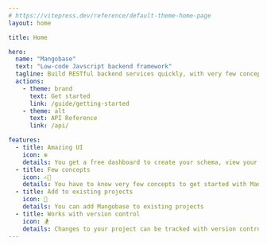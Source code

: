 ```yaml
---
# https://vitepress.dev/reference/default-theme-home-page
layout: home

title: Home

hero:
  name: "Mangobase"
  text: "Low-code Javscript backend framework"
  tagline: Build RESTful backend services quickly, with very few concepts to learn
  actions:
    - theme: brand
      text: Get started
      link: /guide/getting-started
    - theme: alt
      text: API Reference
      link: /api/

features:
  - title: Amazing UI
    icon: ❇️
    details: You get a free dashboard to create your schema, view your data and configure parts of your project.
  - title: Few concepts
    icon: ✍🏽
    details: You have to know very few concepts to get started with Mangobase. Context, hook and queries.
  - title: Add to existing projects
    icon: 🚡
    details: You can add Mangobase to existing projects
  - title: Works with version control
    icon: 🏂
    details: Changes to your project can be tracked with version control. This allows for transparent collaboration with teams.
---
```

